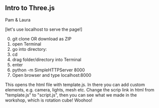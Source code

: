 Intro to Three.js
------
Pam & Laura


[let's use localhost to serve the page!]

0. git clone OR download as ZIP
1. open Terminal
2. go into directory:
  1. cd 
  2. drag folder/directory into Terminal
  3. enter
3. python -m SimpleHTTPServer 8000
4. Open browser and type localhost:8000

This opens the html file with template.js. In there you can add custom elements, e.g. camera, lights, mesh etc.
Change the scrip link in html from "template.js" to "script.js", then you can see what we made in the workshop, which is rotation cube! Woohoo!
